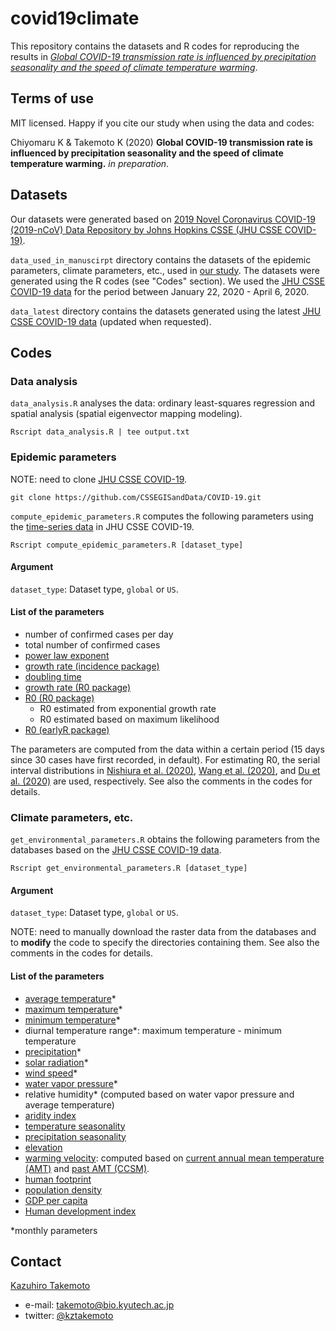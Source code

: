 # covid19climate
This repository contains the datasets and R codes for reproducing the results in [*Global COVID-19 transmission rate is influenced by precipitation seasonality and the speed of climate temperature warming*](https://www.medrxiv.org).

## Terms of use
MIT licensed.
Happy if you cite our study when using the data and codes:

Chiyomaru K & Takemoto K (2020) **Global COVID-19 transmission rate is influenced by precipitation seasonality and the speed of climate temperature warming.** *in preparation*.


## Datasets
Our datasets were generated based on [2019 Novel Coronavirus COVID-19 (2019-nCoV) Data Repository by Johns Hopkins CSSE (JHU CSSE COVID-19)](https://github.com/CSSEGISandData/COVID-19).

``data_used_in_manuscirpt`` directory contains the datasets of the epidemic parameters, climate parameters, etc., used in [our study](https://www.medrxiv.org).
The datasets were generated using the R codes (see "Codes" section).
We used the [JHU CSSE COVID-19 data](https://github.com/CSSEGISandData/COVID-19) for the period between January 22, 2020 - April 6, 2020.

``data_latest`` directory contains the datasets generated using the latest [JHU CSSE COVID-19 data](https://github.com/CSSEGISandData/COVID-19) (updated when requested).


## Codes

### Data analysis
``data_analysis.R`` analyses the data: ordinary least-squares regression and spatial analysis (spatial eigenvector mapping modeling).

```
Rscript data_analysis.R | tee output.txt
```

### Epidemic parameters
NOTE: need to clone [JHU CSSE COVID-19](https://github.com/CSSEGISandData/COVID-19).
```
git clone https://github.com/CSSEGISandData/COVID-19.git
```

``compute_epidemic_parameters.R`` computes the following parameters using the [time-series data](https://github.com/CSSEGISandData/COVID-19/tree/master/csse_covid_19_data/csse_covid_19_time_series) in JHU CSSE COVID-19.

```
Rscript compute_epidemic_parameters.R [dataset_type]
```
#### Argument
``dataset_type``: Dataset type, ``global`` or ``US``. 

#### List of the parameters
* number of confirmed cases per day
* total number of confirmed cases
* [power law exponent](https://www.medrxiv.org/content/10.1101/2020.03.31.20048827v1)
* [growth rate (incidence package)](https://www.repidemicsconsortium.org/incidence/)
* [doubling time](https://www.repidemicsconsortium.org/incidence/)
* [growth rate (R0 package)](https://bmcmedinformdecismak.biomedcentral.com/articles/10.1186/1472-6947-12-147)
* [R0 (R0 package)](https://bmcmedinformdecismak.biomedcentral.com/articles/10.1186/1472-6947-12-147)
  * R0 estimated from exponential growth rate
  * R0 estimated based on maximum likelihood
* [R0 (earlyR package)](https://www.repidemicsconsortium.org/earlyR/)

The parameters are computed from the data within a certain period (15 days since 30 cases have first recorded, in default).
For estimating R0, the serial interval distributions in [Nishiura et al. (2020)](https://www.ijidonline.com/article/S1201-9712(20)30119-3/fulltext), [Wang et al. (2020)](https://papers.ssrn.com/sol3/papers.cfm?abstract_id=3551767), and [Du et al. (2020)](https://wwwnc.cdc.gov/eid/article/26/6/20-0357_article) are used, respectively.
See also the comments in the codes for details.

### Climate parameters, etc.

``get_environmental_parameters.R`` obtains the following parameters from the databases based on the [JHU CSSE COVID-19 data](https://github.com/CSSEGISandData/COVID-19/tree/master/csse_covid_19_data).

```
Rscript get_environmental_parameters.R [dataset_type]
```
#### Argument
``dataset_type``: Dataset type, ``global`` or ``US``.

NOTE: need to manually download the raster data from the databases and to **modify** the code to specify the directories containing them.
See also the comments in the codes for details.

#### List of the parameters

* [average temperature](https://worldclim.org/data/worldclim21.html)*
* [maximum temperature](https://worldclim.org/data/worldclim21.html)*
* [minimum temperature](https://worldclim.org/data/worldclim21.html)*
* diurnal temperature range*: maximum temperature - minimum temperature
* [precipitation](https://worldclim.org/data/worldclim21.html)*
* [solar radiation](https://worldclim.org/data/worldclim21.html)*
* [wind speed](https://worldclim.org/data/worldclim21.html)*
* [water vapor pressure](https://worldclim.org/data/worldclim21.html)*
* relative humidity* (computed based on water vapor pressure and average temperature)
* [aridity index](https://figshare.com/articles/Global_Aridity_Index_and_Potential_Evapotranspiration_ET0_Climate_Database_v2/7504448/3)
* [temperature seasonality](https://worldclim.org/data/worldclim21.html)
* [precipitation seasonality](https://worldclim.org/data/worldclim21.html)
* [elevation](https://worldclim.org/data/worldclim21.html)
* [warming velocity](https://science.sciencemag.org/content/334/6056/660): computed based on [current annual mean temperature (AMT)](https://worldclim.org/data/worldclim21.html) and [past AMT (CCSM)](http://www.worldclim.com/past).
* [human footprint](https://sedac.ciesin.columbia.edu/data/set/wildareas-v2-human-footprint-geographic)
* [population density](https://sedac.ciesin.columbia.edu/data/set/gpw-v4-population-density-rev11)
* [GDP per capita](https://datadryad.org/stash/dataset/doi:10.5061/dryad.dk1j0)
* [Human development index](https://datadryad.org/stash/dataset/doi:10.5061/dryad.dk1j0)

*monthly parameters


## Contact
[Kazuhiro Takemoto](https://sites.google.com/site/kztakemoto/)
 * e-mail: takemoto@bio.kyutech.ac.jp
 * twitter: [@kztakemoto](https://twitter.com/kztakemoto)
